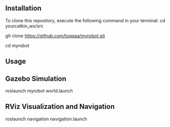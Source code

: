 ## **Installation**

To clone this repository, execute the following command in your terminal:
cd yourcatkin_ws/src


git clone https://github.com/toqqaa/myrobot.git

cd myrobot

## **Usage**

## **Gazebo Simulation**

roslaunch myrobot world.launch

## **RViz Visualization and Navigation**


roslaunch navigation navigation.launch 
